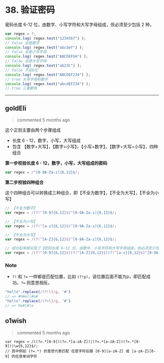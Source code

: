 
 # 38. 验证密码 
 密码长度 6-12 位，由数字、小写字符和大写字母组成，但必须至少包括 2 种。

```javascript
var regex = ?;
console.log( regex.test("1234567") ); 
// false 全是数字
console.log( regex.test("abcdef") ); 
// false 全是小写字母
console.log( regex.test("ABCDEFGH") ); 
// false 全是大写字母 
console.log( regex.test("ab23C") ); 
// false 不足6位 
console.log( regex.test("ABCDEF234") ); 
// true 大写字母和数字 
console.log( regex.test("abcdEF234") ); 
// true 三者都有
``` 
 ***
## goldEli 
 > commented 5 months ago 

这个正则主要由两个步骤组成
* 长度 6 - 12，数字，小写，大写组成
* 包含 【数字+大写】，【数字+小写】，【小写+数字】，【数字+大写+小写】，四种组合

**第一步校验长度 6 - 12，数字，小写，大写组成的密码**


```javascript
var regex = /^[0-9A-Za-z]{6,12}$/;

```
**第二步校验四种组合**

这个四种组合可以转换成三种组合，即【不全为数字】，【不全为大写】，【不全为小写】

```javascript
// 【不全为数字】
var regex = /(?!^[0-9]{6,12}$)^[0-9A-Za-z]{6,12}$/;

// 【不全为小写】
var regex = /(?!^[a-z]{6,12}$)^[0-9A-Za-z]{6,12}$/;

// 【不全为大写】
var regex = /(?!^[A-Z]{6,12}$)^[0-9A-Za-z]{6,12}$/;

// 组合起来就实现了【密码长度 6-12 位，由数字、小写字符和大写字母组成，但必须至少包括 2 种。】
var regex = /(?!^[0-9]{6,12}$)(?!^[A-Z]{6,12}$)(?!^[a-z]{6,12}$)^[0-9A-Za-z]{6,12}$/;

```
### Note

* `?!` 和 `?=` 一样都是匹配位置，比如 `(?!p)`，该位置后面不能为p，即匹配成功。`?=` 则意思相反。


```javascript
"hello".replace(/(?!l)/g, '#')
// => #h#ell#o# 
"hello".replace(/(?=l)/g, '#')
// => he#l#lo

```

## o1wish 
 > commented 5 months ago 


```
var regex = /((?=.*[0-9])(?=.*[a-zA-Z])|(?=.*[a-zA-Z])(?=.*[0-9]))\w{6,12}$/;
// 其中例如 (?=.*) 的意思代表匹配 任意字符后跟 [0-9][a-zA-Z] 或 [a-zA-Z][0-9] 的任意单词字符

```